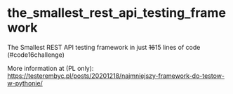 # the_smallest_rest_api_testing_framework

The Smallest REST API testing framework in just ~~16~~15 lines of code (#code16challenge)

More information at (PL only): https://testerembyc.pl/posts/20201218/najmniejszy-framework-do-testow-w-pythonie/ 
